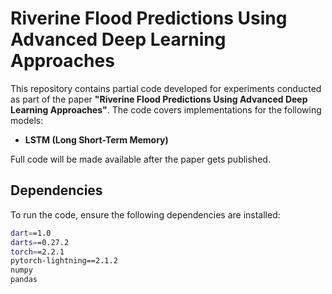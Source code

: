 # Riverine Flood Predictions Using Advanced Deep Learning Approaches

This repository contains partial code developed for experiments conducted as part of the paper **"Riverine Flood Predictions Using Advanced Deep Learning Approaches"**. The code covers implementations for the following models:

- **LSTM (Long Short-Term Memory)**

Full code will be made available after the paper gets published.

## Dependencies

To run the code, ensure the following dependencies are installed:

```bash
dart==1.0
darts==0.27.2
torch==2.2.1
pytorch-lightning==2.1.2
numpy
pandas
```
